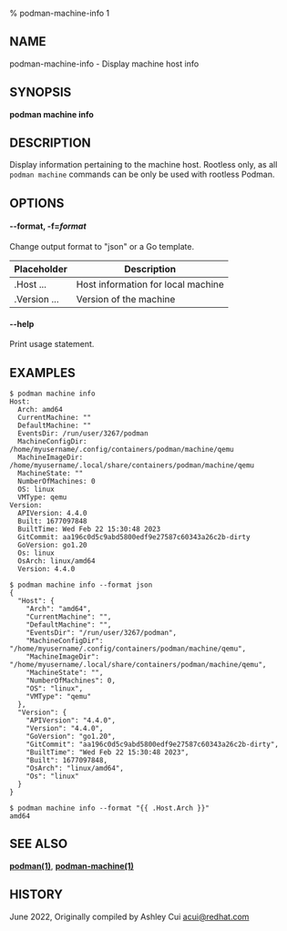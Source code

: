 % podman-machine-info 1

## NAME

podman\-machine\-info - Display machine host info

## SYNOPSIS

**podman machine info**

## DESCRIPTION

Display information pertaining to the machine host.
Rootless only, as all `podman machine` commands can be only be used with rootless Podman.

## OPTIONS

#### **--format**, **-f**=_format_

Change output format to "json" or a Go template.

| **Placeholder** | **Description**                    |
| --------------- | ---------------------------------- |
| .Host ...       | Host information for local machine |
| .Version ...    | Version of the machine             |

#### **--help**

Print usage statement.

## EXAMPLES

```
$ podman machine info
Host:
  Arch: amd64
  CurrentMachine: ""
  DefaultMachine: ""
  EventsDir: /run/user/3267/podman
  MachineConfigDir: /home/myusername/.config/containers/podman/machine/qemu
  MachineImageDir: /home/myusername/.local/share/containers/podman/machine/qemu
  MachineState: ""
  NumberOfMachines: 0
  OS: linux
  VMType: qemu
Version:
  APIVersion: 4.4.0
  Built: 1677097848
  BuiltTime: Wed Feb 22 15:30:48 2023
  GitCommit: aa196c0d5c9abd5800edf9e27587c60343a26c2b-dirty
  GoVersion: go1.20
  Os: linux
  OsArch: linux/amd64
  Version: 4.4.0
```

```
$ podman machine info --format json
{
  "Host": {
    "Arch": "amd64",
    "CurrentMachine": "",
    "DefaultMachine": "",
    "EventsDir": "/run/user/3267/podman",
    "MachineConfigDir": "/home/myusername/.config/containers/podman/machine/qemu",
    "MachineImageDir": "/home/myusername/.local/share/containers/podman/machine/qemu",
    "MachineState": "",
    "NumberOfMachines": 0,
    "OS": "linux",
    "VMType": "qemu"
  },
  "Version": {
    "APIVersion": "4.4.0",
    "Version": "4.4.0",
    "GoVersion": "go1.20",
    "GitCommit": "aa196c0d5c9abd5800edf9e27587c60343a26c2b-dirty",
    "BuiltTime": "Wed Feb 22 15:30:48 2023",
    "Built": 1677097848,
    "OsArch": "linux/amd64",
    "Os": "linux"
  }
}
```

```
$ podman machine info --format "{{ .Host.Arch }}"
amd64

```

## SEE ALSO

**[podman(1)](commands/podman.md)**, **[podman-machine(1)](commands/podman-machine/podman-machine.md)**

## HISTORY

June 2022, Originally compiled by Ashley Cui <acui@redhat.com>
